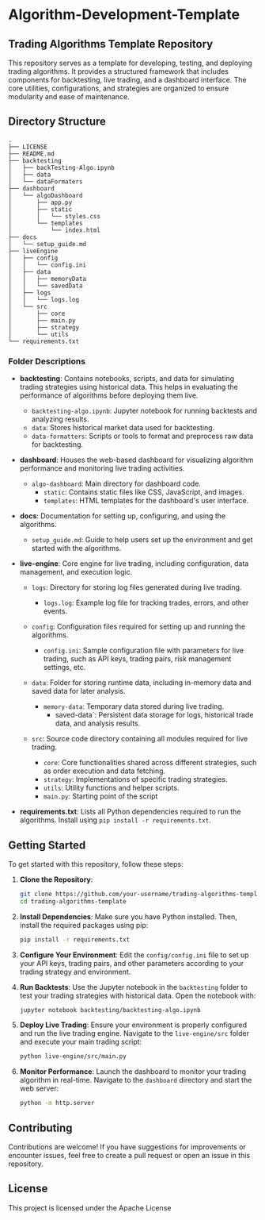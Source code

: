 # Algorithm-Development-Template

## Trading Algorithms Template Repository

This repository serves as a template for developing, testing, and deploying trading algorithms. It provides a structured framework that includes components for backtesting, live trading, and a dashboard interface. The core utilities, configurations, and strategies are organized to ensure modularity and ease of maintenance.

## Directory Structure

```
.
├── LICENSE
├── README.md
├── backtesting
│   ├── backTesting-Algo.ipynb
│   ├── data
│   └── dataFormaters
├── dashboard
│   └── algoDashboard
│       ├── app.py
│       ├── static
│       │   └── styles.css
│       └── templates
│           └── index.html
├── docs
│   └── setup_guide.md
├── liveEngine
│   ├── config
│   │   └── config.ini
│   ├── data
│   │   ├── memoryData
│   │   └── savedData
│   ├── logs
│   │   └── logs.log
│   └── src
│       ├── core
│       ├── main.py
│       ├── strategy
│       └── utils
└── requirements.txt
```

### Folder Descriptions

- **backtesting**: Contains notebooks, scripts, and data for simulating trading strategies using historical data. This helps in evaluating the performance of algorithms before deploying them live.
  - `backtesting-algo.ipynb`: Jupyter notebook for running backtests and analyzing results.
  - `data`: Stores historical market data used for backtesting.
  - `data-formatters`: Scripts or tools to format and preprocess raw data for backtesting.

- **dashboard**: Houses the web-based dashboard for visualizing algorithm performance and monitoring live trading activities.
  - `algo-dashboard`: Main directory for dashboard code.
    - `static`: Contains static files like CSS, JavaScript, and images.
    - `templates`: HTML templates for the dashboard's user interface.

- **docs**: Documentation for setting up, configuring, and using the algorithms.
  - `setup_guide.md`: Guide to help users set up the environment and get started with the algorithms.

- **live-engine**: Core engine for live trading, including configuration, data management, and execution logic.
  - `logs`: Directory for storing log files generated during live trading.
    - `logs.log`: Example log file for tracking trades, errors, and other events.
  - `config`: Configuration files required for setting up and running the algorithms.
    - `config.ini`: Sample configuration file with parameters for live trading, such as API keys, trading pairs, risk management settings, etc.

  - `data`: Folder for storing runtime data, including in-memory data and saved data for later analysis.
    - `memory-data`: Temporary data stored during live trading.
      - saved-data`: Persistent data storage for logs, historical trade data, and analysis results.
  - `src`: Source code directory containing all modules required for live trading.
    - `core`: Core functionalities shared across different strategies, such as order execution and data fetching.
    - `strategy`: Implementations of specific trading strategies.
    - `utils`: Utility functions and helper scripts.
    - `main.py`: Starting point of the script


- **requirements.txt**: Lists all Python dependencies required to run the algorithms. Install using `pip install -r requirements.txt`.

## Getting Started

To get started with this repository, follow these steps:

1. **Clone the Repository**:
   ```bash
   git clone https://github.com/your-username/trading-algorithms-template.git
   cd trading-algorithms-template
   ```

2. **Install Dependencies**:
   Make sure you have Python installed. Then, install the required packages using pip:
   ```bash
   pip install -r requirements.txt
   ```

3. **Configure Your Environment**:
   Edit the `config/config.ini` file to set up your API keys, trading pairs, and other parameters according to your trading strategy and environment.

4. **Run Backtests**:
   Use the Jupyter notebook in the `backtesting` folder to test your trading strategies with historical data. Open the notebook with:
   ```bash
   jupyter notebook backtesting/backtesting-algo.ipynb
   ```

5. **Deploy Live Trading**:
   Ensure your environment is properly configured and run the live trading engine. Navigate to the `live-engine/src` folder and execute your main trading script:
   ```bash
   python live-engine/src/main.py
   ```

6. **Monitor Performance**:
   Launch the dashboard to monitor your trading algorithm in real-time. Navigate to the `dashboard` directory and start the web server:
   ```bash
   python -m http.server
   ```

## Contributing

Contributions are welcome! If you have suggestions for improvements or encounter issues, feel free to create a pull request or open an issue in this repository.

## License

This project is licensed under the Apache License
